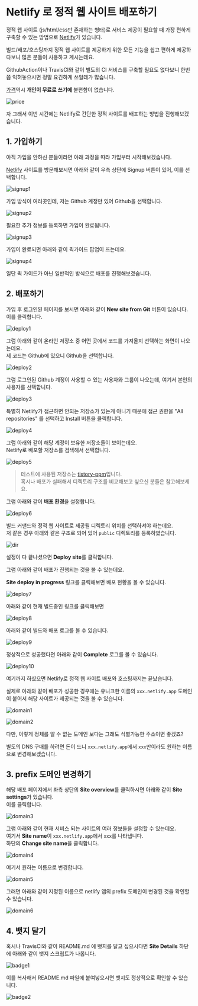# Netlify 로 정적 웹 사이트 배포하기

정적 웹 사이트 (js/html/css만 존재하는 형태)로 서비스 제공이 필요할 때 가장 편하게 구축할 수 있는 방법으로 [Netlify](https://www.netlify.com/)가 있습니다.  
  
빌드/배포/호스팅까지 정적 웹 사이트를 제공하기 위한 모든 기능을 쉽고 편하게 제공하다보니 많은 분들이 사용하고 계시는데요.  
  
GithubAction이나 TravisCI와 같이 별도의 CI 서비스를 구축할 필요도 없다보니 한번쯤 익혀놓으시면 정말 요긴하게 쓰일데가 많습니다.  
  
[가격](https://www.netlify.com/pricing/)역시 **개인이 무료로 쓰기에** 불편함이 없습니다.

![price](./images/price.png)

자 그래서 이번 시간에는 Netlify로 간단한 정적 사이트를 배포하는 방법을 진행해보겠습니다.  

## 1. 가입하기

아직 가입을 안하신 분들이라면 아래 과정을 따라 가입부터 시작해보겠습니다.  
  
[Netlify](https://www.netlify.com/) 사이트를 방문해보시면 아래와 같이 우측 상단에 Signup 버튼이 있어, 이를 선택합니다.

![signup1](./images/signup1.png)

가입 방식이 여러곳인데, 저는 Github 계정만 있어 Github을 선택합니다.

![signup2](./images/signup2.png)

필요한 추가 정보를 등록하면 가입이 완료됩니다.

![signup3](./images/signup3.png)

가입이 완료되면 아래와 같이 퀵가이드 팝업이 뜨는데요.

![signup4](./images/signup4.png)

일단 퀵 가이드가 아닌 일반적인 방식으로 배포를 진행해보겠습니다.

## 2. 배포하기

가입 후 로그인된 페이지를 보시면 아래와 같이 **New site from Git** 버튼이 있습니다.  
이를 클릭합니다.

![deploy1](./images/deploy1.png)

그럼 아래와 같이 온라인 저장소 중 어떤 곳에서 코드를 가져올지 선택하는 화면이 나오는데요.  
제 코드는 Github에 있으니 Github을 선택합니다.

![deploy2](./images/deploy2.png)

그럼 로그인된 Github 계정이 사용할 수 있는 사용자와 그룹이 나오는데, 여기서 본인의 사용자를 선택합니다.

![deploy3](./images/deploy3.png)

특별히 Netlify가 접근하면 안되는 저장소가 있는게 아니기 때문에 접근 권한을 "All repositories" 를 선택하고 Install 버튼을 클릭합니다.

![deploy4](./images/deploy4.png)

그럼 아래와 같이 해당 계정이 보유한 저장소들이 보이는데요.  
Netlify로 배포할 저장소를 검색해서 선택합니다.

![deploy5](./images/deploy5.png)

> 테스트에 사용된 저장소는 [tistory-ppm](https://github.com/jojoldu/tistory-ppm)입니다.  
> 혹시나 배포가 실패해서 디렉토리 구조를 비교해보고 싶으신 분들은 참고해보세요.

그럼 아래와 같이 **배포 환경**을 설정합니다.

![deploy6](./images/deploy6.png)

빌드 커맨드와 정적 웹 사이트로 제공될 디렉토리 위치를 선택하셔야 하는데요.  
저 같은 경우 아래와 같은 구조로 되어 있어 ```public``` 디렉토리를 등록하였습니다.

![dir](./images/dir.png)

설정이 다 끝나셨으면 **Deploy site**를 클릭합니다.  
  
그럼 아래와 같이 배포가 진행되는 것을 볼 수 있는데요.  
  
**Site deploy in progress** 링크를 클릭해보면 배포 현황을 볼 수 있습니다.

![deploy7](./images/deploy7.png)

아래와 같이 현재 빌드중인 링크를 클릭해보면

![deploy8](./images/deploy8.png)

아래와 같이 빌드와 배포 로그를 볼 수 있습니다.

![deploy9](./images/deploy9.png)

정상적으로 성공했다면 아래와 같이 **Complete** 로그를 볼 수 있습니다.

![deploy10](./images/deploy10.png)

여기까지 하셨으면 Netlify로 정적 웹 사이트 배포와 호스팅까지는 끝났습니다.  
  
실제로 아래와 같이 배포가 성공한 경우에는 유니크한 이름의 ```xxx.netlify.app``` 도메인이 붙어서 해당 사이트가 제공되는 것을 볼 수 있습니다.

![domain1](./images/domain1.png)

![domain2](./images/domain2.png)

다만, 이렇게 정체를 알 수 없는 도메인 보다는 그래도 식별가능한 주소이면 좋겠죠?  
  
별도의 DNS 구매를 하려면 돈이 드니 ```xxx.netlify.app```에서 ```xxx```만이라도 원하는 이름으로 변경해보겠습니다.

## 3. prefix 도메인 변경하기

해당 배포 페이지에서 좌측 상단의 **Site overview**를 클릭하시면 아래와 같이 **Site settings**가 있습니다.  
이를 클릭합니다.

![domain3](./images/domain3.png)

그럼 아래와 같이 현재 서비스 되는 사이트의 여러 정보들을 설정할 수 있는데요.  
여기서 **Site name**이 ```xxx.netlify.app```에서 ```xxx```를 나타냅니다.  
하단의 **Change site name**을 클릭합니다.

![domain4](./images/domain4.png)

여기서 원하는 이름으로 변경합니다.

![domain5](./images/domain5.png)

그러면 아래와 같이 지정된 이름으로 netlify 앱의 prefix 도메인이 변경된 것을 확인할 수 있습니다.

![domain6](./images/domain6.png)

## 4. 뱃지 달기

혹시나 TravisCI와 같이 README.md 에 뱃지를 달고 싶으시다면 **Site Details** 하단에 아래와 같이 뱃지 스크립트가 나옵니다.

![badge1](./images/badge1.png)

이를 복사해서 README.md 파일에 붙여넣으시면 뱃지도 정상적으로 확인할 수 있습니다.

![badge2](./images/badge2.png)
